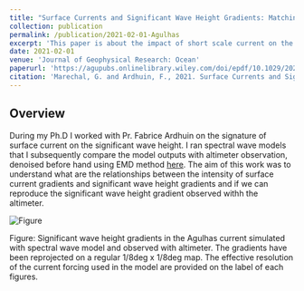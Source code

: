```yaml
---
title: "Surface Currents and Significant Wave Height Gradients: Matching Numerical Models and High‐Resolution Altimeter Wave Heights in the Agulhas Current Region"
collection: publication
permalink: /publication/2021-02-01-Agulhas
excerpt: 'This paper is about the impact of short scale current on the intensity of Significant Wave Height Gradients'
date: 2021-02-01
venue: 'Journal of Geophysical Research: Ocean'
paperurl: 'https://agupubs.onlinelibrary.wiley.com/doi/epdf/10.1029/2020JC016564'
citation: 'Marechal, G. and Ardhuin, F., 2021. Surface Currents and Significant Wave Height Gradients: Matching Numerical Models and High‐Resolution Altimeter Wave Heights in the Agulhas Current Region. Journal of Geophysical Research: Oceans, 126(2), p.e2020JC016564.'
---
```

## Overview

During my Ph.D I worked with Pr. Fabrice Ardhuin on the signature of surface current on the significant wave height. I ran spectral wave models that I subsequently compare the model outputs with altimeter observation, denoised before hand using EMD method [here](https://essd.copernicus.org/articles/12/1929/2020/). The aim of this work was to understand what are the relationships between the intensity of surface current gradients and significant wave height gradients and if we can reproduce the significant wave height gradient observed withh the altimeter.
 
![Figure](https://gwen29360.github.io/files/paper_JGR_Ocean2021.png "Figure: Significant wave height gradients in the Agulhas current simulated with spectral wave model and observed with altimeter. The gradients have been reprojected on a regular 1/8deg x 1/8deg map. The effective resolution of the current forcing used in the model are provided on the label of each figures.")

Figure: Significant wave height gradients in the Agulhas current simulated with spectral wave model and observed with altimeter. The gradients have been reprojected on a regular 1/8deg x 1/8deg map. The effective resolution of the current forcing used in the model are provided on the label of each figures.

